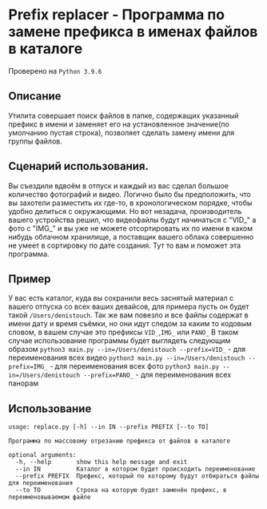 # Prefix replacer - Программа по замене префикса в именах файлов в каталоге
Проверено на `Python 3.9.6`
## Описание
Утилита совершает поиск файлов в папке, содержащих указанный префикс в имени и заменяет его на установленное значение(по умолчанию пустая строка), 
позволяет сделать замену имени для группы файлов. 
## Сценарий использования.
Вы съездили вдвоём в отпуск и каждый из вас сделал большое количество фотографий и видео. Логично было бы предположить, что вы захотели разместить их где-то, в хронологическом порядке, чтобы удобно делиться с окружающими.
Но вот незадача, производитель вашего устройства решил, что видеофайлы будут начинаться с "VID_" а фото с "IMG_" и вы уже не можете отсортировать их по имени в каком нибудь облачном хранилище, а поставщик вашего облака совершенно не умеет в сортировку по дате создания. 
Тут то вам и поможет эта программа.
## Пример
У вас есть каталог, куда вы сохранили весь заснятый материал с вашего отпуска со всех ваших девайсов, для примера пусть он будет такой `/Users/denistouch`.
Так же вам повезло и все файлы содержат в имени дату и время съёмки, но они идут следом за каким то кодовым словом, в вашем случае это префиксы `VID_`,`IMG_` или `PANO_`
В таком случае использование программы будет выглядеть следующим образом
`python3 main.py --in=/Users/denistouch --prefix=VID_` - для переименования всех видео
`python3 main.py --in=/Users/denistouch --prefix=IMG_` - для переименования всех фото
`python3 main.py --in=/Users/denistouch --prefix=PANO_` - для переименования всех панорам
## Использование
```
usage: replace.py [-h] --in IN --prefix PREFIX [--to TO]

Программа по массовому отрезанию префикса от файлов в каталоге

optional arguments:
  -h, --help       show this help message and exit
  --in IN          Каталог в котором будет происходить переименование
  --prefix PREFIX  Префикс, который по которому будут отбираться файлы для переименования
  --to TO          Строка на которую будет заменён префикс, в переименовываемом файле
```
